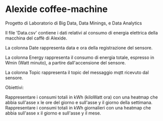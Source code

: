 # Alexide coffee-machine
Progetto di Laboratorio di Big Data, Data Minings, e Data Analytics

Il file 'Data.csv' contiene i dati relativi al consumo di energia elettrica della macchina del caffè di Alexide.

La colonna Date rappresenta data e ora della registrazione del sensore.

La colonna Energy rappresenta il consumo di energia totale, espresso in Wmin (Watt minuto), a partire dall'accensione del sensore.

La colonna Topic rappresenta il topic del messaggio mqtt ricevuto dal sensore.

Obiettivi:

Rappresentare i consumi totali in kWh (kiloWatt ora) con una heatmap che abbia sull'asse x le ore del giorno e sull'asse y il giorno della settimana.
Rappresentare i consumi totali in kWh giornalieri con una heatmap che abbia sull'asse x il giorno e sull'asse y il mese.
